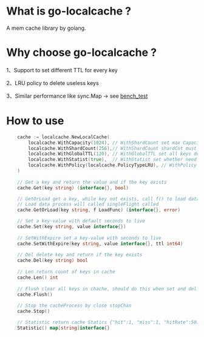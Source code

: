 # What is go-localcache ?
A mem cache library by golang.

# Why choose go-localcache ?
1、Support to set different TTL for every key 

2、LRU policy to delete useless keys

3、Similar performance like sync.Map -> see [bench_test](https://github.com/MoeYang/go-localcache/tree/main/benchtest "bench_test")


# How to use
```go
	cache := localcache.NewLocalCache(
		localcache.WithCapacity(1024), // WithShardCount set max Capacity
		localcache.WithShardCount(256),// WithShardCount shardCnt must be a power of 2
		localcache.WithGlobalTTL(120), // WithGlobalTTL set all keys default expire time of seconds
		localcache.WithStatist(true),  // WithStatist set whether need to caculate the cache stastic
		localcache.WithPolicy(localcache.PolicyTypeLRU), // WithPolicy set the elimination policy of key
	)
	
	// Get a key and return the value and if the key exists
	cache.Get(key string) (interface{}, bool)

	// GetOrLoad get a key, while key not exists, call f() to load data, and will set the load data to cache.
	// Load data process will called singleFlight called 
	cache.GetOrLoad(key string, f LoadFunc) (interface{}, error)

	// Set a key-value with default seconds to live
	cache.Set(key string, value interface{})
	
	// SetWithExpire set a key-value with seconds to live
	cache.SetWithExpire(key string, value interface{}, ttl int64)
	
	// Del delete key and return if the key exists
	cache.Del(key string) bool
	
	// Len return count of keys in cache
	cache.Len() int
	
	// Flush clear all keys in chache, should do this when set and del is stop
	cache.Flush()
	
	// Stop the cacheProcess by close stopChan
	cache.Stop()

	// Statistic return cache Statics {"hit":1, "miss":1, "hitRate":50.0}
	Statistic() map[string]interface{}
```
